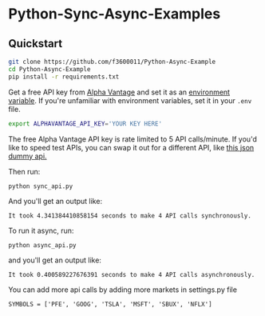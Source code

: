 # Python-Sync-Async-Examples

## Quickstart

```bash
git clone https://github.com/f3600011/Python-Async-Example
cd Python-Async-Example
pip install -r requirements.txt
```
Get a free API key from [Alpha Vantage](https://www.alphavantage.co/support/#api-key) and set it as an [environment variable](https://www.twilio.com/blog/2017/01/how-to-set-environment-variables.html). If you're unfamiliar with environment variables, set it in your `.env` file.

```bash
export ALPHAVANTAGE_API_KEY='YOUR KEY HERE'
```

The free Alpha Vantage API key is rate limited to 5 API calls/minute. If you'd like to speed test APIs, you can swap it out for a different API, like [this json dummy api.](https://jsonplaceholder.typicode.com/)

Then run:
```
python sync_api.py
```
And you'll get an output like:
```
It took 4.341384410858154 seconds to make 4 API calls synchronously.
```

To run it async, run:
```
python async_api.py 
```
and you'll get an output like:
```
It took 0.400589227676391 seconds to make 4 API calls asynchronously.
```

You can add more api calls by adding more markets in settings.py file
```
SYMBOLS = ['PFE', 'GOOG', 'TSLA', 'MSFT', 'SBUX', 'NFLX']
```
